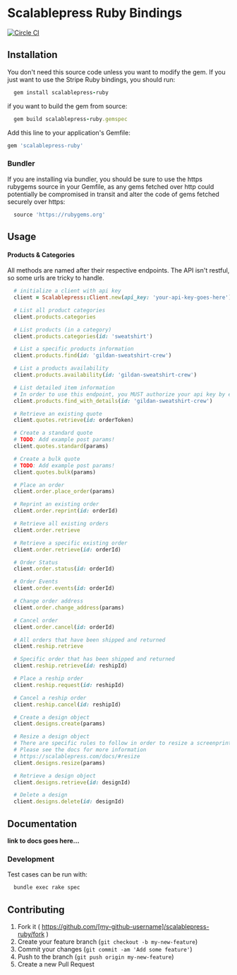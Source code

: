 # Scalablepress Ruby Bindings
[![Circle CI](https://circleci.com/gh/JamesDullaghan/scalablepress-ruby.svg?style=svg)](https://circleci.com/gh/JamesDullaghan/scalablepress-ruby)

## Installation

You don't need this source code unless you want to modify the gem. If you just want to use the Stripe Ruby bindings, you should run:

```ruby
  gem install scalablepress-ruby
```

if you want to build the gem from source:

```ruby
  gem build scalablepress-ruby.gemspec
```

Add this line to your application's Gemfile:

```ruby
gem 'scalablepress-ruby'
```

### Bundler

If you are installing via bundler, you should be sure to use the https rubygems source in your Gemfile, as any gems fetched over http could potentially be compromised in transit and alter the code of gems fetched securely over https:

```ruby
  source 'https://rubygems.org'
```

## Usage

#### Products & Categories

All methods are named after their respective endpoints. The API isn't restful, so some urls are tricky to handle.

```ruby
  # initialize a client with api key
  client = Scalablepress::Client.new(api_key: 'your-api-key-goes-here')

  # List all product categories
  client.products.categories

  # List products (in a category)
  client.products.categories(id: 'sweatshirt')

  # List a specific products information
  client.products.find(id: 'gildan-sweatshirt-crew')

  # List a products availability
  client.products.availability(id: 'gildan-sweatshirt-crew')

  # List detailed item information
  # In order to use this endpoint, you MUST authorize your api key by emailing api@scalablepress.com or you will receive an invalid api key error
  client.products.find_with_details(id: 'gildan-sweatshirt-crew')

  # Retrieve an existing quote
  client.quotes.retrieve(id: orderToken)

  # Create a standard quote
  # TODO: Add example post params!
  client.quotes.standard(params)

  # Create a bulk quote
  # TODO: Add example post params!
  client.quotes.bulk(params)

  # Place an order
  client.order.place_order(params)

  # Reprint an existing order
  client.order.reprint(id: orderId)

  # Retrieve all existing orders
  client.order.retrieve

  # Retrieve a specific existing order
  client.order.retrieve(id: orderId)

  # Order Status
  client.order.status(id: orderId)

  # Order Events
  client.order.events(id: orderId)

  # Change order address
  client.order.change_address(params)

  # Cancel order
  client.order.cancel(id: orderId)

  # All orders that have been shipped and returned
  client.reship.retrieve

  # Specific order that has been shipped and returned
  client.reship.retrieve(id: reshipId)

  # Place a reship order
  client.reship.request(id: reshipId)

  # Cancel a reship order
  client.reship.cancel(id: reshipId)

  # Create a design object
  client.designs.create(params)

  # Resize a design object
  # There are specific rules to follow in order to resize a screenprint design
  # Please see the docs for more information
  # https://scalablepress.com/docs/#resize
  client.designs.resize(params)

  # Retrieve a design object
  client.designs.retrieve(id: designId)

  # Delete a design
  client.designs.delete(id: designId)
```

## Documentation

**link to docs goes here...**

### Development

Test cases can be run with:

```powershell
  bundle exec rake spec
```

## Contributing

1. Fork it ( https://github.com/[my-github-username]/scalablepress-ruby/fork )
2. Create your feature branch (`git checkout -b my-new-feature`)
3. Commit your changes (`git commit -am 'Add some feature'`)
4. Push to the branch (`git push origin my-new-feature`)
5. Create a new Pull Request
